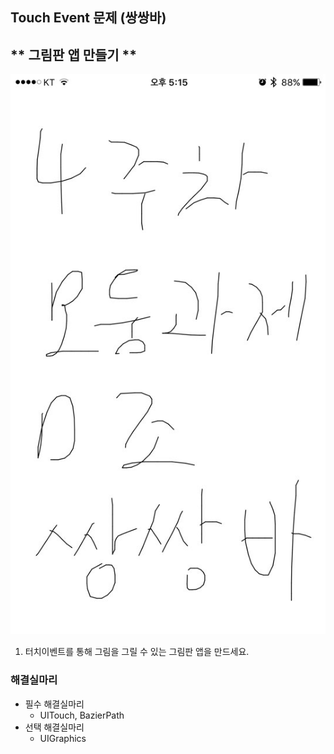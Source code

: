 ## Touch Event 문제 (쌍쌍바)

## ** 그림판 앱 만들기 **

![paintExample](./Resources/paintExample.jpeg)

1. 터치이벤트를 통해 그림을 그릴 수 있는 그림판 앱을 만드세요.

### 해결실마리
* 필수 해결실마리
    * UITouch, BazierPath
* 선택 해결실마리
    * UIGraphics
